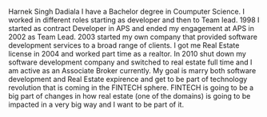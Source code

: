 Harnek Singh Dadiala
I have a Bachelor degree in Coumputer Science. I worked in different roles starting as developer and then to Team lead. 
1998 I started as contract Developer in APS and ended my engagement at APS in 2002 as Team Lead.
2003 started my own company that provided software development services to a broad range of clients.
I got me Real Estate license in 2004 and worked part time as a realtor.
In 2010 shut down my software development company and switched to real estate full time and I am active as an Associate Broker currently.
My goal is marry both software development and Real Estate expirence and get to be part of technology revolution that is coming in the FINTECH sphere.
FINTECH is going to be a big part of changes in how real estate (one of the domains) is going to be impacted in a very big way and I want to be part of it.
